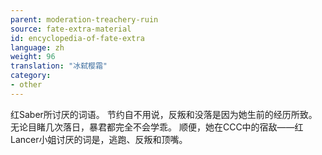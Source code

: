 ```yaml
---
parent: moderation-treachery-ruin
source: fate-extra-material
id: encyclopedia-of-fate-extra
language: zh
weight: 96
translation: "冰弑樱霜"
category:
- other
---
```


红Saber所讨厌的词语。
节约自不用说，反叛和没落是因为她生前的经历所致。无论目睹几次落日，暴君都完全不会学乖。
顺便，她在CCC中的宿敌——红Lancer小姐讨厌的词是，逃跑、反叛和顶嘴。
